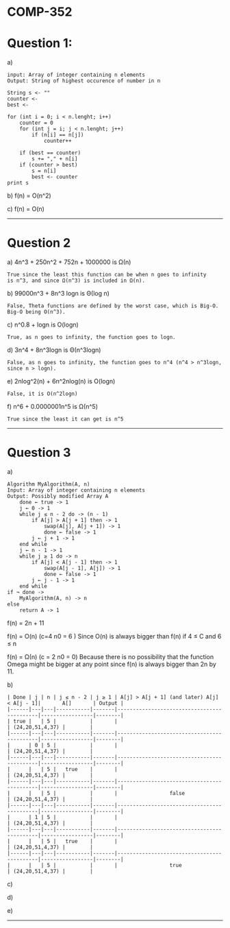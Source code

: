# COMP-352 
# Question 1: 
a)

    input: Array of integer containing n elements
    Output: String of highest occurence of number in n

    String s <- ""
    counter <-
    best <-

    for (int i = 0; i < n.lenght; i++)
        counter = 0
        for (int j = i; j < n.lenght; j++)
            if (n[i] == n[j]) 
                counter++
    
        if (best == counter)
            s += "," + n[i]
        if (counter > best)
            s = n[i]
            best <- counter
    print s

b) f(n) = O(n^2)

c) f(n) = O(n)

________________________________________________

# Question 2

a) 4n^3 + 250n^2 + 752n + 1000000 is Ω(n)

    True since the least this function can be when n goes to infinity
    is n^3, and since Ω(n^3) is included in Ω(n).

b) 99000n^3 + 8n^3 logn is Θ(log n)

    False, Theta functions are defined by the worst case, which is Big-O. 
    Big-O being O(n^3).

c) n^0.8 + logn is O(logn)

    True, as n goes to infinity, the function goes to logn.

d)  3n^4 + 8n^3logn is Θ(n^3logn)

    False, as n goes to infinity, the function goes to n^4 (n^4 > n^3logn, since n > logn).

e)  2nlog^2(n) + 6n^2nlog(n) is O(logn)

    False, it is O(n^2logn)

f)  n^6 + 0.0000001n^5 is Ω(n^5)

    True since the least it can get is n^5
________________________________________________

# Question 3

a)

    Algorithm MyAlgorithm(A, n)
    Input: Array of integer containing n elements
    Output: Possibly modified Array A
        done ← true -> 1
        j ← 0 -> 1
        while j ≤ n - 2 do -> (n - 1)
            if A[j] > A[j + 1] then -> 1
                swap(A[j], A[j + 1]) -> 1
                done ← false -> 1
            j ← j + 1 -> 1
        end while
        j ← n - 1 -> 1
        while j ≥ 1 do -> n 
            if A[j] < A[j - 1] then -> 1
                swap(A[j - 1], A[j]) -> 1
                done ← false -> 1
            j ← j - 1 -> 1
        end while
    if ¬ done -> 
        MyAlgorithm(A, n) -> n
    else
        return A -> 1

f(n) = 2n + 11

f(n) = O(n) (c=4 n0 = 6 ) Since O(n) is always bigger than f(n) if 4 ≤ C and 6 ≤ n

f(n) = Ω(n) (c = 2 n0 = 0) Because there is no possibility that the function Omega might be bigger at any point since f(n) is always bigger than 2n by 11.   

b) 
    
    | Done | j | n | j ≤ n - 2 | j ≥ 1 | A[j] > A[j + 1] (and later) A[j] < A[j - 1]|       A[]       | Output |
    |------|---|---|-----------|-------|--------------------------------------------|-----------------|--------|
    | true |   | 5 |           |       |                                            | (24,20,51,4,37) |        | 
    |------|---|---|-----------|-------|--------------------------------------------|-----------------|--------|
    |      | 0 | 5 |           |       |                                            | (24,20,51,4,37) |        | 
    |------|---|---|-----------|-------|--------------------------------------------|-----------------|--------|
    |      |   | 5 |   true    |       |                                            | (24,20,51,4,37) |        | 
    |------|---|---|-----------|-------|--------------------------------------------|-----------------|--------|
    |      |   | 5 |           |       |                 false                      | (24,20,51,4,37) |        | 
    |------|---|---|-----------|-------|--------------------------------------------|-----------------|--------|
    |      | 1 | 5 |           |       |                                            | (24,20,51,4,37) |        |
    |------|---|---|-----------|-------|--------------------------------------------|-----------------|--------|
    |      |   | 5 |   true    |       |                                            | (24,20,51,4,37) |        |
    |------|---|---|-----------|-------|--------------------------------------------|-----------------|--------|
    |      |   | 5 |           |       |                 true                       | (24,20,51,4,37) |        |    
c)

d)

e)

________________________________________________